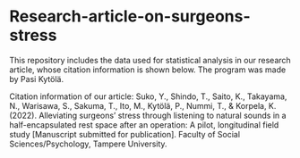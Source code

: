 # Research-article-on-surgeons-stress
This repository includes the data used for statistical analysis in our research article, whose citation information is shown below. The program was made by Pasi Kytölä.

Citation information of our article:
Suko, Y., Shindo, T., Saito, K., Takayama, N., Warisawa, S., Sakuma, T., Ito, M., Kytölä, P., Nummi, T., & Korpela, K. (2022). Alleviating surgeons’ stress through listening to natural sounds in a half-encapsulated rest space after an operation: A pilot, longitudinal field study [Manuscript submitted for publication]. Faculty of Social Sciences/Psychology, Tampere University.
